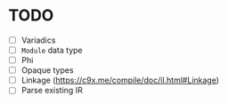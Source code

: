 # TODO

-   [ ] Variadics
-   [ ] `Module` data type
-   [ ] Phi
-   [ ] Opaque types
-   [ ] Linkage (https://c9x.me/compile/doc/il.html#Linkage)
-   [ ] Parse existing IR
